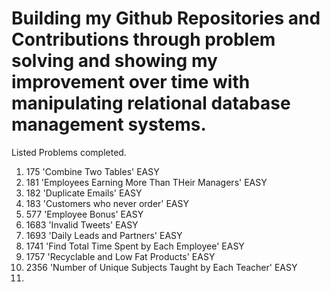 # Building my Github Repositories and Contributions through problem solving and showing my improvement over time with manipulating relational database management systems.
Listed Problems completed. 
  1. 175 'Combine Two Tables' EASY
  2. 181 'Employees Earning More Than THeir Managers' EASY
  3. 182 'Duplicate Emails' EASY
  4. 183 'Customers who never order' EASY
  5. 577 'Employee Bonus' EASY
  6. 1683 'Invalid Tweets' EASY
  7. 1693 'Daily Leads and Partners' EASY
  8. 1741 'Find Total Time Spent by Each Employee' EASY
  9. 1757 'Recyclable and Low Fat Products' EASY
  10. 2356 'Number of Unique Subjects Taught by Each Teacher' EASY
  11. 
